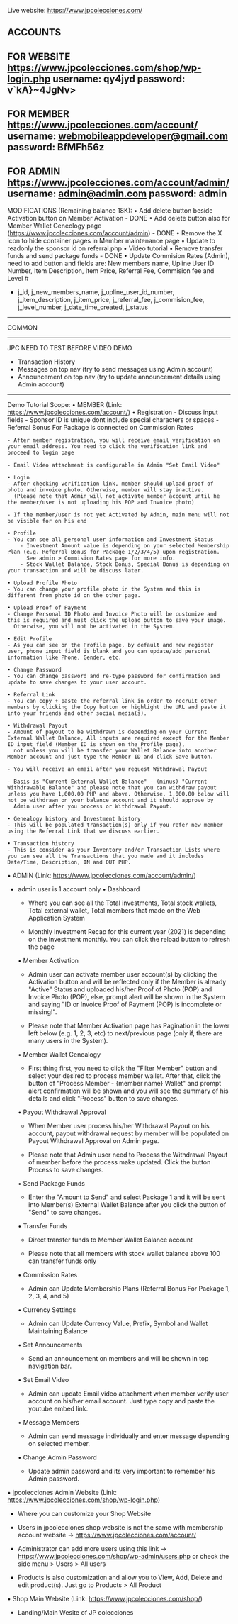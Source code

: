 Live website: https://www.jpcolecciones.com/


ACCOUNTS
--------------------------------------------
FOR WEBSITE
https://www.jpcolecciones.com/shop/wp-login.php
username: qy4jyd
password: v`kA}~4JgNv>
--------------------------------------------
FOR MEMBER
https://www.jpcolecciones.com/account/
username: webmobileappdeveloper@gmail.com
password: BfMFh56z
--------------------------------------------
FOR ADMIN
https://www.jpcolecciones.com/account/admin/
username: admin@admin.com
password: admin
--------------------------------------------
MODIFICATIONS (Remaining balance 18K):
• Add delete button beside Activation button on Member Activation - DONE
• Add delete button also for Member Wallet Geneology page (https://www.jpcolecciones.com/account/admin) - DONE
• Remove the X icon to hide container pages in Member maintenance page
• Update to readonly the sponsor id on referral.php
• Video tutorial
• Remove transfer funds and send package funds - DONE
• Update Commision Rates (Admin), need to add button and fields are: New members name, Upline User ID Number, Item Description, Item Price, Referral Fee, Commision fee and Level #
  - j_id, j_new_members_name, j_upline_user_id_number, j_item_description, j_item_price, j_referral_fee, j_commision_fee, j_level_number, j_date_time_created, j_status
--------------------------------------------
COMMON
<?php
$az1n1 = "299187122" ;
$az1n2 = "3fxfC1230" ;
$serverdirectory="https://jpcolecciones.com/account/" ;
$serveremail="support@jpcolecciones.com" ;

$host="localhost"; // Host name 
$username="jpcmasteruser"; // Mysql username 
$password="DQH&Z!lu7Vwb"; // Mysql password 
$database="jpcmlmsystem"; // Database name 
 
($GLOBALS["___mysqli_ston"] = mysqli_connect($host, $username, $password));
@((bool)mysqli_query($GLOBALS["___mysqli_ston"], "USE " . $database)) or die ("Unable to select database");

?>
--------------------------------------------
JPC NEED TO TEST BEFORE VIDEO DEMO
- Transaction History
- Messages on top nav (try to send messages using Admin account)
- Announcement on top nav (try to update announcement details using Admin account)
--------------------------------------------
Demo Tutorial Scope:
• MEMBER (Link: https://www.jpcolecciones.com/account/)
    • Registration
    - Discuss input fields 
        - Sponsor ID is unique dont include special characters or spaces
        - Referral Bonus For Package is connected on Commission Rates

    - After member registration, you will receive email verification on your email address. You need to click the verification link and proceed to login page

    - Email Video attachment is configurable in Admin "Set Email Video"

    • Login
    - After checking verification link, member should upload proof of photo and invoice photo. Otherwise, member will stay inactive. 
      (Please note that Admin will not activate member account until he the member/user is not uploading his POP and Invoice photo)

    - If the member/user is not yet Activated by Admin, main menu will not be visible for on his end

    • Profile
    - You can see all personal user information and Investment Status
        - Investment Amount value is depending on your selected Membership Plan (e.g. Referral Bonus for Package 1/2/3/4/5) upon registration. 
          See admin > Commision Rates page for more info.
        - Stock Wallet Balance, Stock Bonus, Special Bonus is depending on your transaction and will be discuss later.

    • Upload Profile Photo
    - You can change your profile photo in the System and this is different from photo id on the other page.

    • Upload Proof of Payment
    - Change Personal ID Photo and Invoice Photo will be customize and this is required and must click the upload button to save your image. 
      Otherwise, you will not be activated in the System.

    • Edit Profile
    - As you can see on the Profile page, by default and new register user, phone input field is blank and you can update/add personal information like Phone, Gender, etc.

    • Change Password
    - You can change password and re-type password for confirmation and update to save changes to your user account.

    • Referral Link
    - You can copy + paste the referral link in order to recruit other members by clicking the Copy button or highlight the URL and paste it into your friends and other social media(s).

    • Withdrawal Payout
    - Amount of payout to be withdrawn is depending on your Current External Wallet Balance, All inputs are required except for the Member ID input field (Member ID is shown on the Profile page), 
      not unless you will be transfer your Wallet Balance into another Member account and just type the Member ID and click Save button.

    - You will receive an email after you request Withdrawal Payout

    - Basis is "Current External Wallet Balance" - (minus) "Current Withdrawable Balance" and please note that you can withdraw payout unless you have 1,000.00 PHP and above. Otherwise, 1,000.00 below will not be withdrawn on your balance account and it should approve by 
      Admin user after you process or Withdrawal Payout.

    • Genealogy history and Investment history
    - This will be populated transaction(s) only if you refer new member using the Referral Link that we discuss earlier.

    • Transaction history
    - This is consider as your Inventory and/or Transaction Lists where you can see all the Transactions that you made and it includes Date/Time, Description, IN and OUT PHP.


• ADMIN (Link: https://www.jpcolecciones.com/account/admin/)
- admin user is 1 account only
    • Dashboard
    - Where you can see all the Total investments, Total stock wallets, Total external wallet, Total members that made on the Web Application System

    - Monthly Investment Recap for this current year (2021) is depending on the Investment monthly. You can click the reload button to refresh the page

    • Member Activation
    - Admin user can activate member user account(s) by clicking the Activation button and will be reflected only if the Member is already "Active" Status and
      uploaded his/her Proof of Photo (POP) and Invoice Photo (POP), else, prompt alert will be shown in the System and saying "ID or Invoice Proof of Payment (POP) is incomplete or missing!".

    - Please note that Member Activation page has Pagination in the lower left below (e.g. 1, 2, 3, etc) to next/previous page (only if, there are many users in the System).

    • Member Wallet Genealogy
    - First thing first, you need to click the "Filter Member" button and select your desired to process member wallet. After that, click the button of "Process Member - {member name} Wallet" 
      and prompt alert confirmation will be shown and you will see the summary of his details and click "Process" button to save changes.

    • Payout Withdrawal Approval
    - When Member user process his/her Withdrawal Payout on his account, payout withdrawal request by member will be populated on Payout Withdrawal Approval on Admin page.

    - Please note that Admin user need to Process the Withdrawal Payout of member before the process make updated. Click the button Process to save changes.

    • Send Package Funds
    - Enter the "Amount to Send" and select Package 1 and it will be sent into Member(s) External Wallet Balance after you click the button of "Send" to save changes.

    • Transfer Funds
    - Direct transfer funds to Member Wallet Balance account

    - Please note that all members with stock wallet balance above 100 can transfer funds only

    • Commission Rates
    - Admin can Update Membership Plans (Referral Bonus For Package 1, 2, 3, 4, and 5)

    • Currency Settings
    - Admin can Update Currency Value, Prefix, Symbol and Wallet Maintaining Balance

    • Set Announcements 
    - Send an announcement on members and will be shown in top navigation bar.

    • Set Email Video 
    - Admin can update Email video attachment when member verify user account on his/her email account. Just type copy and paste the youtube embed link.

    • Message Members
    - Admin can send message individually and enter message depending on selected member.

    • Change Admin Password
    - Update admin password and its very important to remember his Admin password.


• jpcolecciones Admin Website (Link: https://www.jpcolecciones.com/shop/wp-login.php)
- Where you can customize your Shop Website

- Users in jpcolecciones shop website is not the same with membership account website -> https://www.jpcolecciones.com/account/

- Administrator can add more users using this link -> https://www.jpcolecciones.com/shop/wp-admin/users.php 
  or check the side menu > Users > All users

- Products is also customization and allow you to View, Add, Delete and edit product(s). Just go to Products > All Product


• Shop Main Website (Link: https://www.jpcolecciones.com/shop/)
- Landing/Main Wesite of JP colecciones







